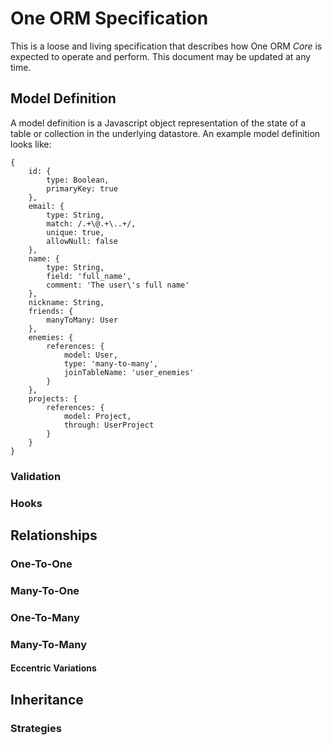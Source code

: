 # One ORM Specification

This is a loose and living specification that describes how One ORM _Core_ is expected to operate and perform. This document may be updated at any time.


## Model Definition

A model definition is a Javascript object representation of the state of a table or collection in the underlying datastore. An example model definition looks like:

```
{
	id: {
		type: Boolean,
		primaryKey: true
	},
	email: {
		type: String,
		match: /.+\@.+\..+/,
		unique: true,
		allowNull: false
	},
	name: {
		type: String,
		field: 'full_name',
		comment: 'The user\'s full name'
	},
	nickname: String,
	friends: {
		manyToMany: User
	},
	enemies: {
		references: {
			model: User,
			type: 'many-to-many',
			joinTableName: 'user_enemies'
		}
	},
	projects: {
		references: {
			model: Project,
			through: UserProject
		}
	}
}
```


### Validation

### Hooks

## Relationships

### One-To-One

### Many-To-One

### One-To-Many

### Many-To-Many 

#### Eccentric Variations

## Inheritance

### Strategies